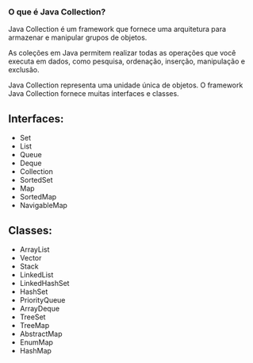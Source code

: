 ### O que é Java Collection?

Java Collection é um framework que fornece uma arquitetura para armazenar e manipular grupos de objetos.

As coleções em Java permitem realizar todas as operações que você executa em dados, como pesquisa, ordenação, inserção, manipulação e exclusão.

Java Collection representa uma unidade única de objetos. O framework Java Collection fornece muitas interfaces e classes.

Interfaces:
---
- Set
- List
- Queue
- Deque
- Collection
- SortedSet
- Map
- SortedMap
- NavigableMap

Classes:
---

- ArrayList
- Vector 
- Stack
- LinkedList
- LinkedHashSet
- HashSet
- PriorityQueue
- ArrayDeque
- TreeSet
- TreeMap
- AbstractMap
- EnumMap
- HashMap





